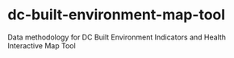 # dc-built-environment-map-tool
Data methodology for DC Built Environment Indicators and Health Interactive Map Tool
